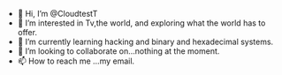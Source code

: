 - 👋 Hi, I’m @CloudtestT
- 👀 I’m interested in Tv,the world, and exploring what the world has to offer.
- 🌱 I’m currently learning hacking and binary and hexadecimal systems.
- 💞️ I’m looking to collaborate on...nothing at the moment.
- 📫 How to reach me ...my email.

<!---
CloudtestT/CloudtestT is a ✨ special ✨ repository because its `README.md` (this file) appears on your GitHub profile.
You can click the Preview link to take a look at your changes.
--->
